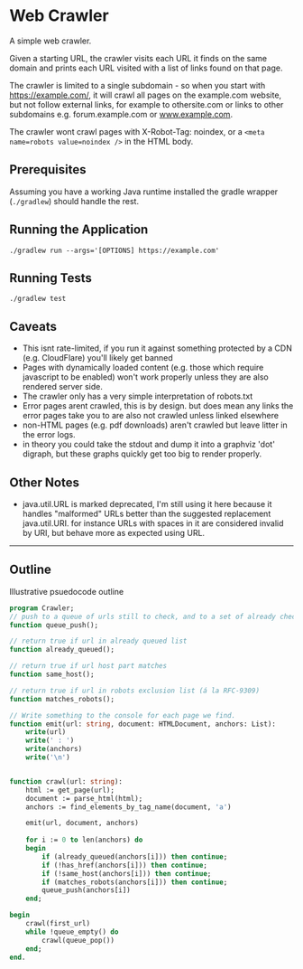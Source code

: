 # Web Crawler
A simple web crawler.

Given a starting URL, the crawler visits each URL it finds on the same domain and prints each URL visited with a list of links found on that page.

The crawler is limited to a single subdomain - so when you start with https://example.com/, it will crawl all pages on the example.com website, but not follow external links, for example to othersite.com or links to other subdomains e.g. forum.example.com or www.example.com.

The crawler wont crawl pages with X-Robot-Tag: noindex, or a `<meta name=robots value=noindex />` in the HTML body.

## Prerequisites

Assuming you have a working Java runtime installed the gradle wrapper (`./gradlew`) should handle the rest.

## Running the Application

```
./gradlew run --args='[OPTIONS] https://example.com'
```

## Running Tests

```
./gradlew test
```

## Caveats

* This isnt rate-limited, if you run it against something protected by a CDN (e.g. CloudFlare) you'll likely get banned
* Pages with dynamically loaded content (e.g. those which require javascript to be enabled) won't work properly unless they are also rendered server side.
* The crawler only has a very simple interpretation of robots.txt
* Error pages arent crawled, this is by design. but does mean any links the error pages take you to are also not crawled unless linked elsewhere
* non-HTML pages (e.g. pdf downloads) aren't crawled but leave litter in the error logs. 
* in theory you could take the stdout and dump it into a graphviz 'dot' digraph, but these graphs quickly get too big to render properly.

## Other Notes

* java.util.URL is marked deprecated, I'm still using it here because it handles "malformed" URLs better than the suggested replacement java.util.URI. for instance URLs with spaces in it are considered invalid by URI, but behave more as expected using URL.

----

## Outline

Illustrative psuedocode outline

```pascal
program Crawler;
// push to a queue of urls still to check, and to a set of already checked urls
function queue_push();

// return true if url in already queued list
function already_queued();

// return true if url host part matches
function same_host();

// return true if url in robots exclusion list (á la RFC-9309)
function matches_robots();

// Write something to the console for each page we find.
function emit(url: string, document: HTMLDocument, anchors: List):
    write(url)
    write(' : ')
    write(anchors)
    write('\n')


function crawl(url: string):
    html := get_page(url);
    document := parse_html(html);
    anchors := find_elements_by_tag_name(document, 'a')

    emit(url, document, anchors)
    
    for i := 0 to len(anchors) do
    begin
        if (already_queued(anchors[i])) then continue;
        if (!has_href(anchors[i])) then continue;
        if (!same_host(anchors[i])) then continue;
        if (matches_robots(anchors[i])) then continue;
        queue_push(anchors[i])
    end;

begin
    crawl(first_url)
    while !queue_empty() do
        crawl(queue_pop())
    end;
end.
```
